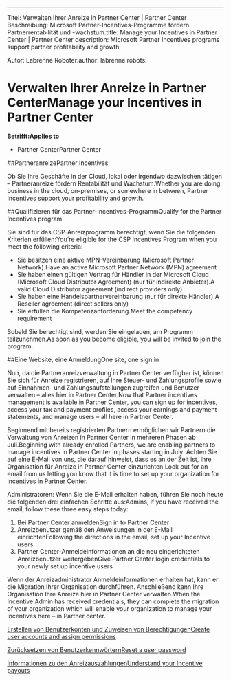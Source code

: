 ---
<span data-ttu-id="bce5c-101">Titel: Verwalten Ihrer Anreize in Partner Center | Partner Center Beschreibung: Microsoft Partner-Incentives-Programme fördern Partnerrentabilität und -wachstum.</span><span class="sxs-lookup"><span data-stu-id="bce5c-101">title: Manage your Incentives in Partner Center | Partner Center description: Microsoft Partner Incentives programs support partner profitability and growth</span></span> 

<span data-ttu-id="bce5c-102">Autor: Labrenne Roboter:</span><span class="sxs-lookup"><span data-stu-id="bce5c-102">author: labrenne robots:</span></span> 

# <a name="manage-your-incentives-in-partner-center"></a><span data-ttu-id="bce5c-103">Verwalten Ihrer Anreize in Partner Center</span><span class="sxs-lookup"><span data-stu-id="bce5c-103">Manage your Incentives in Partner Center</span></span> 

**<span data-ttu-id="bce5c-104">Betrifft:</span><span class="sxs-lookup"><span data-stu-id="bce5c-104">Applies to</span></span>**

-  <span data-ttu-id="bce5c-105">Partner Center</span><span class="sxs-lookup"><span data-stu-id="bce5c-105">Partner Center</span></span>

##<a name="partner-incentives"></a><span data-ttu-id="bce5c-106">Partneranreize</span><span class="sxs-lookup"><span data-stu-id="bce5c-106">Partner Incentives</span></span> 

<span data-ttu-id="bce5c-107">Ob Sie Ihre Geschäfte in der Cloud, lokal oder irgendwo dazwischen tätigen – Partneranreize fördern Rentabilität und Wachstum.</span><span class="sxs-lookup"><span data-stu-id="bce5c-107">Whether you are doing business in the cloud, on-premises, or somewhere in between, Partner Incentives support your profitability and growth.</span></span>

##<a name="qualify-for-the-partner-incentives-program"></a><span data-ttu-id="bce5c-108">Qualifizieren für das Partner-Incentives-Programm</span><span class="sxs-lookup"><span data-stu-id="bce5c-108">Qualify for the Partner Incentives program</span></span>

<span data-ttu-id="bce5c-109">Sie sind für das CSP-Anreizprogramm berechtigt, wenn Sie die folgenden Kriterien erfüllen:</span><span class="sxs-lookup"><span data-stu-id="bce5c-109">You're eligible for the CSP Incentives Program when you meet the following criteria:</span></span>

-   <span data-ttu-id="bce5c-110">Sie besitzen eine aktive MPN-Vereinbarung (Microsoft Partner Network).</span><span class="sxs-lookup"><span data-stu-id="bce5c-110">Have an active Microsoft Partner Network (MPN) agreement</span></span> 
-   <span data-ttu-id="bce5c-111">Sie haben einen gültigen Vertrag für Händler in der Microsoft Cloud (Microsoft Cloud Distributor Agreement) (nur für indirekte Anbieter).</span><span class="sxs-lookup"><span data-stu-id="bce5c-111">A valid Cloud Distributor agreement (indirect providers only)</span></span>
-   <span data-ttu-id="bce5c-112">Sie haben eine Handelspartnervereinbarung (nur für direkte Händler).</span><span class="sxs-lookup"><span data-stu-id="bce5c-112">A Reseller agreement (direct sellers only)</span></span>
-   <span data-ttu-id="bce5c-113">Sie erfüllen die Kompetenzanforderung.</span><span class="sxs-lookup"><span data-stu-id="bce5c-113">Meet the competency requirement</span></span>

<span data-ttu-id="bce5c-114">Sobald Sie berechtigt sind, werden Sie eingeladen, am Programm teilzunehmen.</span><span class="sxs-lookup"><span data-stu-id="bce5c-114">As soon as you become eligible, you will be invited to join the program.</span></span>

##<a name="one-site-one-sign-in"></a><span data-ttu-id="bce5c-115">Eine Website, eine Anmeldung</span><span class="sxs-lookup"><span data-stu-id="bce5c-115">One site, one sign in</span></span>

<span data-ttu-id="bce5c-116">Nun, da die Partneranreizverwaltung in Partner Center verfügbar ist, können Sie sich für Anreize registrieren, auf Ihre Steuer- und Zahlungsprofile sowie auf Einnahmen- und Zahlungsaufstellungen zugreifen und Benutzer verwalten – alles hier in Partner Center.</span><span class="sxs-lookup"><span data-stu-id="bce5c-116">Now that Partner incentives management is available in Partner Center, you can sign up for incentives, access your tax and payment profiles, access your earnings and payment statements, and manage users – all here in Partner Center.</span></span> 

<span data-ttu-id="bce5c-117">Beginnend mit bereits registrierten Partnern ermöglichen wir Partnern die Verwaltung von Anreizen in Partner Center in mehreren Phasen ab Juli.</span><span class="sxs-lookup"><span data-stu-id="bce5c-117">Beginning with already enrolled Partners, we are enabling partners to manage incentives in Partner Center in phases starting in July.</span></span> <span data-ttu-id="bce5c-118">Achten Sie auf eine E-Mail von uns, die darauf hinweist, dass es an der Zeit ist, Ihre Organisation für Anreize in Partner Center einzurichten.</span><span class="sxs-lookup"><span data-stu-id="bce5c-118">Look out for an email from us letting you know that it is time to set up your organization for incentives in Partner Center.</span></span> 

<span data-ttu-id="bce5c-119">Administratoren: Wenn Sie die E-Mail erhalten haben, führen Sie noch heute die folgenden drei einfachen Schritte aus:</span><span class="sxs-lookup"><span data-stu-id="bce5c-119">Admins, if you have received the email, follow these three easy steps today:</span></span>

1.  <span data-ttu-id="bce5c-120">Bei Partner Center anmelden</span><span class="sxs-lookup"><span data-stu-id="bce5c-120">Sign in to Partner Center</span></span> 
2.  <span data-ttu-id="bce5c-121">Anreizbenutzer gemäß den Anweisungen in der E-Mail einrichten</span><span class="sxs-lookup"><span data-stu-id="bce5c-121">Following the directions in the email, set up your Incentive users</span></span> 
3.  <span data-ttu-id="bce5c-122">Partner Center-Anmeldeinformationen an die neu eingerichteten Anreizbenutzer weitergeben</span><span class="sxs-lookup"><span data-stu-id="bce5c-122">Give Partner Center login credentials to your newly set up incentive users</span></span>

<span data-ttu-id="bce5c-123">Wenn der Anreizadministrator Anmeldeinformationen erhalten hat, kann er die Migration Ihrer Organisation durchführen. Anschließend kann Ihre Organisation Ihre Anreize hier in Partner Center verwalten.</span><span class="sxs-lookup"><span data-stu-id="bce5c-123">When the Incentive Admin has received credentials, they can complete the migration of your organization which will enable your organization to manage your incentives here – in Partner center.</span></span>


[<span data-ttu-id="bce5c-124">Erstellen von Benutzerkonten und Zuweisen von Berechtigungen</span><span class="sxs-lookup"><span data-stu-id="bce5c-124">Create user accounts and assign permissions</span></span> ](create-user-accounts-and-set-permissions.md)

[<span data-ttu-id="bce5c-125">Zurücksetzen von Benutzerkennwörtern</span><span class="sxs-lookup"><span data-stu-id="bce5c-125">Reset a user password</span></span>](reset-a-user-password.md)

[<span data-ttu-id="bce5c-126">Informationen zu den Anreizauszahlungen</span><span class="sxs-lookup"><span data-stu-id="bce5c-126">Understand your Incentive payouts</span></span>](understand-your-incentive-payouts.md)

